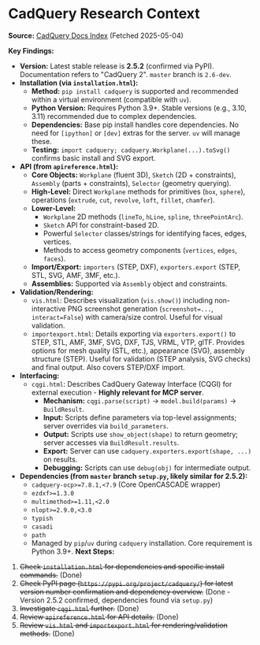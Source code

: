 # CadQuery Research Context

**Source:** [CadQuery Docs Index](https://cadquery.readthedocs.io/en/latest/index.html) (Fetched 2025-05-04)

**Key Findings:**

*   **Version:** Latest stable release is **2.5.2** (confirmed via PyPI). Documentation refers to "CadQuery 2". `master` branch is `2.6-dev`.
*   **Installation (via `installation.html`):**
    *   **Method:** `pip install cadquery` is supported and recommended within a virtual environment (compatible with `uv`).
    *   **Python Version:** Requires Python 3.9+. Stable versions (e.g., 3.10, 3.11) recommended due to complex dependencies.
    *   **Dependencies:** Base pip install handles core dependencies. No need for `[ipython]` or `[dev]` extras for the server. `uv` will manage these.
    *   **Testing:** `import cadquery; cadquery.Workplane(...).toSvg()` confirms basic install and SVG export.
*   **API (from `apireference.html`):**
    *   **Core Objects:** `Workplane` (fluent 3D), `Sketch` (2D + constraints), `Assembly` (parts + constraints), `Selector` (geometry querying).
    *   **High-Level:** Direct `Workplane` methods for primitives (`box`, `sphere`), operations (`extrude`, `cut`, `revolve`, `loft`, `fillet`, `chamfer`).
    *   **Lower-Level:**
        *   `Workplane` 2D methods (`lineTo`, `hLine`, `spline`, `threePointArc`).
        *   `Sketch` API for constraint-based 2D.
        *   Powerful `Selector` classes/strings for identifying faces, edges, vertices.
        *   Methods to access geometry components (`vertices`, `edges`, `faces`).
    *   **Import/Export:** `importers` (STEP, DXF), `exporters.export` (STEP, STL, SVG, AMF, 3MF, etc.).
    *   **Assemblies:** Supported via `Assembly` object and constraints.
*   **Validation/Rendering:**
    *   `vis.html`: Describes visualization (`vis.show()`) including non-interactive PNG screenshot generation (`screenshot=...`, `interact=False`) with camera/size control. Useful for visual validation.
    *   `importexport.html`: Details exporting via `exporters.export()` to STEP, STL, AMF, 3MF, SVG, DXF, TJS, VRML, VTP, glTF. Provides options for mesh quality (STL, etc.), appearance (SVG), assembly structure (STEP). Useful for validation (STEP analysis, SVG checks) and final output. Also covers STEP/DXF import.
*   **Interfacing:**
    *   `cqgi.html`: Describes CadQuery Gateway Interface (CQGI) for external execution - **Highly relevant for MCP server**.
        *   **Mechanism:** `cqgi.parse(script)` -> `model.build(params)` -> `BuildResult`.
        *   **Input:** Scripts define parameters via top-level assignments; server overrides via `build_parameters`.
        *   **Output:** Scripts use `show_object(shape)` to return geometry; server accesses via `BuildResult.results`.
        *   **Export:** Server can use `cadquery.exporters.export(shape, ...)` on results.
        *   **Debugging:** Scripts can use `debug(obj)` for intermediate output.
*   **Dependencies (from `master` branch `setup.py`, likely similar for 2.5.2):**
    *   `cadquery-ocp>=7.8.1,<7.9` (Core OpenCASCADE wrapper)
    *   `ezdxf>=1.3.0`
    *   `multimethod>=1.11,<2.0`
    *   `nlopt>=2.9.0,<3.0`
    *   `typish`
    *   `casadi`
    *   `path`
    *   Managed by `pip`/`uv` during `cadquery` installation. Core requirement is Python 3.9+.
**Next Steps:**

1.  ~~Check `installation.html` for dependencies and specific install commands.~~ (Done)
2.  ~~Check PyPI page (`https://pypi.org/project/cadquery/`) for latest version number confirmation and dependency overview.~~ (Done - Version 2.5.2 confirmed, dependencies found via `setup.py`)
3.  ~~Investigate `cqgi.html` further.~~ (Done)
4.  ~~Review `apireference.html` for API details.~~ (Done)
5.  ~~Review `vis.html` and `importexport.html` for rendering/validation methods.~~ (Done)